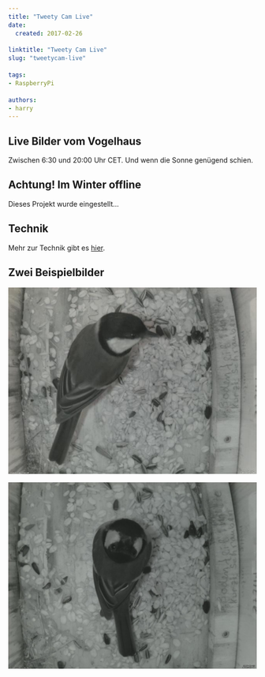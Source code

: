 ```yaml
---
title: "Tweety Cam Live"
date:
  created: 2017-02-26

linktitle: "Tweety Cam Live"
slug: "tweetycam-live"

tags:
- RaspberryPi

authors:
- harry
---
```

## Live Bilder vom Vogelhaus
Zwischen 6:30 und 20:00 Uhr CET. Und wenn die Sonne genügend schien.

## Achtung! Im Winter offline

Dieses Projekt wurde eingestellt...

## Technik
Mehr zur Technik gibt es [hier](https://pixelchrome.org/blog/tweetycam/).

## Zwei Beispielbilder

![Image Description](../images/20170226-Tweetycam_Meise_2.png)

![Image Description](../images/20170226-Tweetycam_Meise_3.png)
